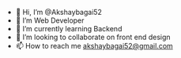 - 👋 Hi, I’m @Akshaybagai52
- 👀 I’m Web Developer
- 🌱 I’m currently learning Backend
- 💞️ I’m looking to collaborate on front end design
- 📫 How to reach me akshaybagai52@gmail.com

<!---
Akshaybagai52/Akshaybagai52 is a ✨ special ✨ repository because its `README.md` (this file) appears on your GitHub profile.
You can click the Preview link to take a look at your changes.
--->

